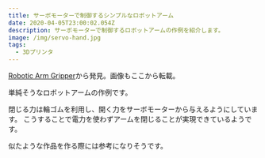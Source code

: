 ```yaml
---
title: サーボモーターで制御するシンプルなロボットアーム
date: 2020-04-05T23:00:02.054Z
description: サーボモーターで制御するロボットアームの作例を紹介します。
image: /img/servo-hand.jpg
tags:
  - 3Dプリンタ
---
```

[Robotic Arm Gripper](https://www.instructables.com/id/Robotic-Arm-Gripper/)から発見。画像もここから転載。

単純そうなロボットアームの作例です。

閉じる力は輪ゴムを利用し、開く力をサーボモーターから与えるようにしています。
こうすることで電力を使わずアームを閉じることが実現できているようです。

似たような作品を作る際には参考になりそうです。
